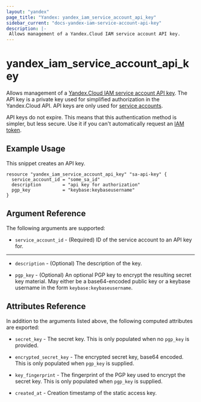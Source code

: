 ```yaml
---
layout: "yandex"
page_title: "Yandex: yandex_iam_service_account_api_key"
sidebar_current: "docs-yandex-iam-service-account-api-key"
description: |-
 Allows management of a Yandex.Cloud IAM service account API key.
---
```


# yandex\_iam\_service\_account\_api\_key

Allows management of a [Yandex.Cloud IAM service account API key](https://cloud.yandex.com/docs/iam/concepts/authorization/api-key).
The API key is a private key used for simplified authorization in the Yandex.Cloud API. API keys are only used for [service accounts](https://cloud.yandex.com/docs/iam/concepts/users/service-accounts).

API keys do not expire. This means that this authentication method is simpler, but less secure. Use it if you can't automatically request an [IAM token](https://cloud.yandex.com/docs/iam/concepts/authorization/iam-token).

## Example Usage

This snippet creates an API key.

```hcl
resource "yandex_iam_service_account_api_key" "sa-api-key" {
  service_account_id = "some_sa_id"
  description        = "api key for authorization"
  pgp_key            = "keybase:keybaseusername"
}
```

## Argument Reference

The following arguments are supported:

* `service_account_id` - (Required) ID of the service account to an API key for.

- - -

* `description` - (Optional) The description of the key.

* `pgp_key` - (Optional) An optional PGP key to encrypt the resulting secret key material. May either be a base64-encoded public key or a keybase username in the form `keybase:keybaseusername`.

## Attributes Reference

In addition to the arguments listed above, the following computed attributes are exported:

* `secret_key` - The secret key. This is only populated when no `pgp_key` is provided.

* `encrypted_secret_key` - The encrypted secret key, base64 encoded. This is only populated when `pgp_key` is supplied.

* `key_fingerprint` - The fingerprint of the PGP key used to encrypt the secret key. This is only populated when `pgp_key` is supplied.

* `created_at` - Creation timestamp of the static access key.
